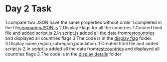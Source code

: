 # Day 2 Task

 1.compare two JSON have the same properties without order
       1.completed in the file[comparingJSON.js](./comparingJSON.js)
 2.Display Flags for all the countries
       1.Created html file and added script.js
       2.In script.js added all the data from[restcountries](https://restcountries.com/v3.1/all) and displayed all countries flags
       3.The code is in the [display flag](./display%20flags/) folder.
 3.Display name,region,subregion,population.
       1.Created html file and added script.js
       2.In script.js added all the data from[restcountries](https://restcountries.com/v3.1/all) and displayed all countries flags
       3.The code is in the [display details](./display%20details/) folder
   

